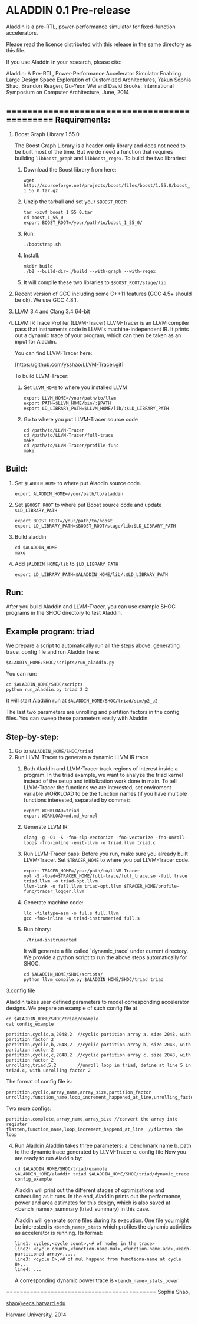 ALADDIN 0.1 Pre-release
============================================
Aladdin is a pre-RTL, power-performance simulator for fixed-function
accelerators. 

Please read the licence distributed with this release in the same directory as
this file. 

If you use Aladdin in your research, please cite:

Aladdin: A Pre-RTL, Power-Performance Accelerator Simulator Enabling Large
Design Space Exploration of Customized Architectures,
Yakun Sophia Shao, Brandon Reagen, Gu-Yeon Wei and David Brooks, 
International Symposium on Computer Architecture, June, 2014

============================================
Requirements:
-------------------
1. Boost Graph Library 1.55.0

   The Boost Graph Library is a header-only library and does not need to be
   built most of the time. But we do need a function that requires building
   `libboost_graph` and `libboost_regex`. To build the two libraries:

   1. Download the Boost library from here:

      `wget http://sourceforge.net/projects/boost/files/boost/1.55.0/boost_1_55_0.tar.gz`

   2. Unzip the tarball and set your `$BOOST_ROOT`: 
        ```
        tar -xzvf boost_1_55_0.tar 
        cd boost_1_55_0
        export BOOST_ROOT=/your/path/to/boost_1_55_0/
        ```
   3. Run:
        
      `./bootstrap.sh`

   4. Install:
      
      ```  
      mkdir build
      ./b2 --build-dir=./build --with-graph --with-regex
      ```

   5. It will compile these two libraries to `$BOOST_ROOT/stage/lib`

2. Recent version of GCC including some C++11 features (GCC 4.5+ should be ok).
   We use GCC 4.8.1.

3. LLVM 3.4 and Clang 3.4 64-bit

4. LLVM IR Trace Profiler (LLVM-Tracer)
   LLVM-Tracer is an LLVM compiler pass that instruments code in LLVM's 
   machine-independent IR. It prints out a dynamic trace of your program, which can
   then be taken as an input for Aladdin. 

   You can find  LLVM-Tracer here: 
     
   [https://github.com/ysshao/LLVM-Tracer.git]
     
   To build LLVM-Tracer:
     
   1. Set `LLVM_HOME` to where you installed LLVM
         
       ```
       export LLVM_HOME=/your/path/to/llvm
       export PATH=$LLVM_HOME/bin/:$PATH
       export LD_LIBRARY_PATH=$LLVM_HOME/lib/:$LD_LIBRARY_PATH
      ```
    
   2. Go to where you put LLVM-Tracer source code

       ```
       cd /path/to/LLVM-Tracer
       cd /path/to/LLVM-Tracer/full-trace
       make
       cd /path/to/LLVM-Tracer/profile-func
       make
       ```

Build:
------
1. Set `$LADDIN_HOME` to where put Aladdin source code. 
    
      `export ALADDIN_HOME=/your/path/to/aladdin`

2. Set `$BOOST_ROOT` to where put Boost source code and update `$LD_LIBRARY_PATH`

     ```
     export BOOST_ROOT=/your/path/to/boost
     export LD_LIBRARY_PATH=$BOOST_ROOT/stage/lib:$LD_LIBRARY_PATH
     ```
     
3. Build aladdin

     ```
     cd $ALADDIN_HOME
     make
     ```

4. Add `$ALDDIN_HOME/lib` to `$LD_LIBRARY_PATH`

     `export LD_LIBRARY_PATH=$ALADDIN_HOME/lib/:$LD_LIBRARY_PATH`
    

Run:
----
After you build Aladdin and LLVM-Tracer, you can use example SHOC programs in the SHOC
directory to test Aladdin. 

Example program: triad
----------------------
  We prepare a script to automatically run all the steps above: generating
  trace, config file and run Aladdin here: 
  
  `$ALADDIN_HOME/SHOC/scripts/run_aladdin.py`

  You can run:
  
  ```
  cd $ALADDIN_HOME/SHOC/scripts
  python run_aladdin.py triad 2 2
  ```
  
  It will start Aladdin run at `$ALADDIN_HOME/SHOC/triad/sim/p2_u2`

  The last two parameters are unrolling and partition factors in the config
  files. You can sweep these parameters easily with Aladdin. 

Step-by-step:
----------------------
1. Go to `$ALADDIN_HOME/SHOC/triad`
2. Run LLVM-Tracer to generate a dynamic LLVM IR trace
   1. Both Aladdin and LLVM-Tracer track regions of interest inside a program. In the
        triad example, we want to analyze the triad kernel instead of the setup
        and initialization work done in main. To tell LLVM-Tracer the functions we are
        interested, set enviroment variable WORKLOAD to be the function names (if you 
        have multiple functions interested, separated by comma):

        ```
        export WORKLOAD=triad
        export WORKLOAD=md,md_kernel
        ```
        
   2. Generate LLVM IR:

        `clang -g -O1 -S -fno-slp-vectorize -fno-vectorize -fno-unroll-loops -fno-inline -emit-llvm -o triad.llvm triad.c`
     
   3. Run LLVM-Tracer pass:
      Before you run, make sure you already built LLVM-Tracer. 
      Set `$TRACER_HOME` to where you put LLVM-Tracer code.
        
      ```
      export TRACER_HOME=/your/path/to/LLVM-Tracer
      opt -S -load=$TRACER_HOME/full-trace/full_trace.so -full trace triad.llvm -o triad-opt.llvm
      llvm-link -o full.llvm triad-opt.llvm $TRACER_HOME/profile-func/tracer_logger.llvm
      ```
     
   4. Generate machine code:
        
      ```
      llc -filetype=asm -o ful.s full.llvm
      gcc -fno-inline -o triad-instrumented full.s
      ```
     
   5. Run binary:
        
        `./triad-instrumented`
        
        It will generate a file called `dynamic_trace' under current directory. 
        We provide a python script to run the above steps automatically for SHOC. 
        
        ```
        cd $ALADDIN_HOME/SHOC/scripts/
        python llvm_compile.py $ALADDIN_HOME/SHOC/triad triad
        ```
  
3.config file

  Aladdin takes user defined parameters to model corresponding accelerator
  designs. We prepare an example of such config file at 
  ```
  cd $ALADDIN_HOME/SHOC/triad/example
  cat config_example
  ```
  ```
  partition,cyclic,a,2048,2  //cyclic partition array a, size 2048, with partition factor 2
  partition,cyclic,b,2048,2  //cyclic partition array b, size 2048, with partition factor 2
  partition,cyclic,c,2048,2  //cyclic partition array c, size 2048, with partition factor 2
  unrolling,triad,5,2        //unroll loop in triad, define at line 5 in triad.c, with unrolling factor 2
  ```

  The format of config file is:
     
  ```
  partition,cyclic,array_name,array_size,partition_factor
  unrolling,function_name,loop_increment_happened_at_line,unrolling_factor
  ```
     
  Two more configs:
     
  ```
  partition,complete,array_name,array_size //convert the array into register
  flatten,function_name,loop_increment_happend_at_line  //flatten the loop
  ```
     
4. Run Aladdin
   Aladdin takes three parameters: 
   a. benchmark name
   b. path to the dynamic trace generated by LLVM-Tracer
   c. config file
   Now you are ready to run Aladdin by:
     
   ```
   cd $ALADDIN_HOME/SHOC/triad/example
   $ALADDIN_HOME/aladdin triad $ALADDIN_HOME/SHOC/triad/dynamic_trace config_example
   ```

   Aladdin will print out the different stages of optimizations and scheduling as
   it runs. In the end, Aladdin prints out the performance, power and area
   estimates for this design, which is also saved at <bench_name>_summary
   (triad_summary) in this case. 

   Aladdin will generate some files during its execution. One file you might
   be interested is 
    `<bench_name>_stats`
   which profiles the dynamic activities as accelerator is running. Its format:
     
   ```
   line1: cycles,<cycle count>,<# of nodes in the trace>
   line2: <cycle count>,<function-name-mul>,<function-name-add>,<each-partitioned-array>,....
   line3: <cycle 0>,<# of mul happend from functiona-name at cycle 0>,..
   line4: ...
   ```
     
    A corresponding dynamic power trace is 
      `<bench_name>_stats_power`
  
============================================
Sophia Shao,

shao@eecs.harvard.edu

Harvard University, 2014
